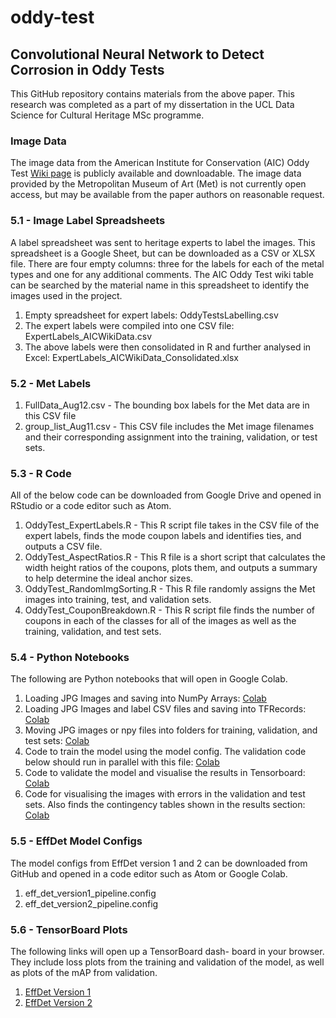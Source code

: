 # oddy-test

## Convolutional Neural Network to Detect Corrosion in Oddy Tests

This GitHub repository contains materials from the above paper. This research was completed as a part of my dissertation in the UCL Data Science for Cultural Heritage MSc programme.

### Image Data
The image data from the American Institute for Conservation (AIC) Oddy Test [Wiki page](https://www.conservation-wiki.com/wiki/Combined_Materials_Testing_Results) is publicly available and downloadable. The image data provided by the Metropolitan Museum of Art (Met) is not currently open access, but may be available from the paper authors on reasonable request.

### 5.1 - Image Label Spreadsheets
A label spreadsheet was sent to heritage experts to label the images. This spreadsheet is a Google Sheet, but can be downloaded as a CSV or XLSX file. There are four empty columns: three for the labels for each of the metal types and one for any additional comments. The AIC Oddy Test wiki table can be searched by the material name in this spreadsheet to identify the images used in the project. 
1. Empty spreadsheet for expert labels: OddyTestsLabelling.csv
2. The expert labels were compiled into one CSV file: ExpertLabels_AICWikiData.csv
3. The above labels were then consolidated in R and further analysed in Excel: ExpertLabels_AICWikiData_Consolidated.xlsx

### 5.2 - Met Labels
1. FullData_Aug12.csv - The bounding box labels for the Met data are in this CSV file
2. group_list_Aug11.csv - This CSV file includes the Met image filenames and their corresponding assignment into the training, validation, or test sets.

### 5.3 - R Code
All of the below code can be downloaded from Google Drive and opened in RStudio or a code editor such as Atom.
1. OddyTest_ExpertLabels.R - This R script file takes in the CSV file of the expert labels, finds the mode coupon labels and identifies ties, and outputs a CSV file.
2. OddyTest_AspectRatios.R - This R file is a short script that calculates the width height ratios of the coupons, plots them, and outputs a summary to help determine the ideal anchor sizes.
3. OddyTest_RandomImgSorting.R - This R file randomly assigns the Met images into training, test, and validation sets.
4. OddyTest_CouponBreakdown.R - This R script file finds the number of coupons in each of the classes for all of the images as well as the training, validation, and test sets.

### 5.4 - Python Notebooks
The following are Python notebooks that will open in Google Colab.
1. Loading JPG Images and saving into NumPy Arrays: [Colab](https://colab.research.google.com/drive/1zqZiduiCZsqz2_RXk4_0lHK86QqwQkcd?usp=sharing)
2. Loading JPG Images and label CSV files and saving into TFRecords: [Colab](https://colab.research.google.com/drive/16KPhiip1-aVbkXtB4EIAcxZly_i2jmao?usp=sharing)
3. Moving JPG images or npy files into folders for training, validation, and test sets: [Colab](https://colab.research.google.com/drive/1KCbmnBsWexCSoyjyK-NORb-fNWYKUgQA?usp=sharing)
4. Code to train the model using the model config. The validation code below should run in parallel with this file: [Colab](https://colab.research.google.com/drive/1Af-wfViKK8BcVQS7O6aMf6ZjRSHwmTWh?usp=sharing)
5. Code to validate the model and visualise the results in Tensorboard: [Colab](https://colab.research.google.com/drive/1RHVIi5w2RwpWT-wkzyAbmfC5hzbKSgb4?usp=sharing)
6. Code for visualising the images with errors in the validation and test sets. Also finds the contingency tables shown in the results section: [Colab](https://colab.research.google.com/drive/1IrMfmVYsXveqevfOrtUXEysE-G_S2p10?usp=sharing)

### 5.5 - EffDet Model Configs
The model configs from EffDet version 1 and 2 can be downloaded from GitHub and opened in a code editor such as Atom or Google Colab.
1. eff_det_version1_pipeline.config
2. eff_det_version2_pipeline.config

### 5.6 - TensorBoard Plots
The following links will open up a TensorBoard dash- board in your browser. They include loss plots from the training and validation of the model, as well as plots of the mAP from validation.
1. [EffDet Version 1](https://tensorboard.dev/experiment/pK3VIZ5kQayZPEdFbcJXFQ)
2. [EffDet Version 2](https://tensorboard.dev/experiment/bl2gMwOIQd6qUNyRF4YmkA)
